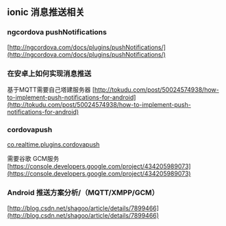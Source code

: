 
## ionic 消息推送相关 ##
### ngcordova pushNotifications ###

[http://ngcordova.com/docs/plugins/pushNotifications/](http://ngcordova.com/docs/plugins/pushNotifications/)
### 在安卓上如何实现消息推送 ###
基于MQTT需要自己塔建服务器
[http://tokudu.com/post/50024574938/how-to-implement-push-notifications-for-android](http://tokudu.com/post/50024574938/how-to-implement-push-notifications-for-android)
### cordovapush ###
[co.realtime.plugins.cordovapush](co.realtime.plugins.cordovapush)

需要谷歌 GCM服务
[https://console.developers.google.com/project/434205989073](https://console.developers.google.com/project/434205989073)
### Android 推送方案分析/（MQTT/XMPP/GCM）  ###
[http://blog.csdn.net/shagoo/article/details/7899466](http://blog.csdn.net/shagoo/article/details/7899466)